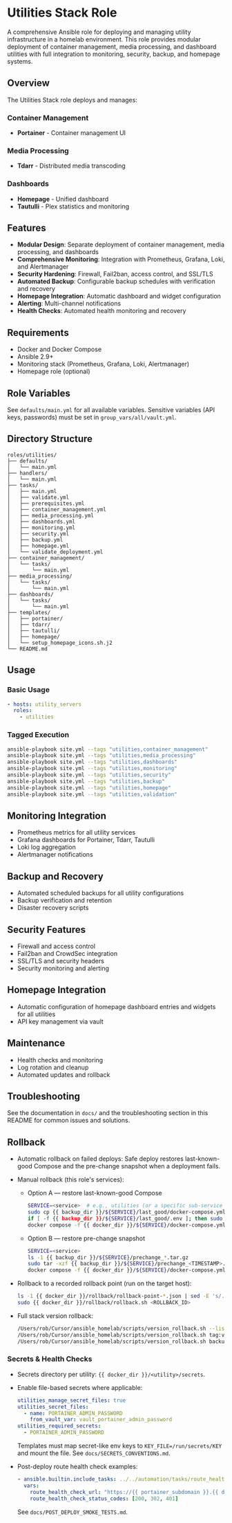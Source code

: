 # Utilities Stack Role

A comprehensive Ansible role for deploying and managing utility infrastructure in a homelab environment. This role provides modular deployment of container management, media processing, and dashboard utilities with full integration to monitoring, security, backup, and homepage systems.

## Overview

The Utilities Stack role deploys and manages:

### Container Management
- **Portainer** - Container management UI

### Media Processing
- **Tdarr** - Distributed media transcoding

### Dashboards
- **Homepage** - Unified dashboard
- **Tautulli** - Plex statistics and monitoring

## Features

- **Modular Design**: Separate deployment of container management, media processing, and dashboards
- **Comprehensive Monitoring**: Integration with Prometheus, Grafana, Loki, and Alertmanager
- **Security Hardening**: Firewall, Fail2ban, access control, and SSL/TLS
- **Automated Backup**: Configurable backup schedules with verification and recovery
- **Homepage Integration**: Automatic dashboard and widget configuration
- **Alerting**: Multi-channel notifications
- **Health Checks**: Automated health monitoring and recovery

## Requirements

- Docker and Docker Compose
- Ansible 2.9+
- Monitoring stack (Prometheus, Grafana, Loki, Alertmanager)
- Homepage role (optional)

## Role Variables

See `defaults/main.yml` for all available variables. Sensitive variables (API keys, passwords) must be set in `group_vars/all/vault.yml`.

## Directory Structure

```
roles/utilities/
├── defaults/
│   └── main.yml
├── handlers/
│   └── main.yml
├── tasks/
│   ├── main.yml
│   ├── validate.yml
│   ├── prerequisites.yml
│   ├── container_management.yml
│   ├── media_processing.yml
│   ├── dashboards.yml
│   ├── monitoring.yml
│   ├── security.yml
│   ├── backup.yml
│   ├── homepage.yml
│   └── validate_deployment.yml
├── container_management/
│   └── tasks/
│       └── main.yml
├── media_processing/
│   └── tasks/
│       └── main.yml
├── dashboards/
│   └── tasks/
│       └── main.yml
├── templates/
│   ├── portainer/
│   ├── tdarr/
│   ├── tautulli/
│   ├── homepage/
│   └── setup_homepage_icons.sh.j2
└── README.md
```

## Usage

### Basic Usage
```yaml
- hosts: utility_servers
  roles:
    - utilities
```

### Tagged Execution
```bash
ansible-playbook site.yml --tags "utilities,container_management"
ansible-playbook site.yml --tags "utilities,media_processing"
ansible-playbook site.yml --tags "utilities,dashboards"
ansible-playbook site.yml --tags "utilities,monitoring"
ansible-playbook site.yml --tags "utilities,security"
ansible-playbook site.yml --tags "utilities,backup"
ansible-playbook site.yml --tags "utilities,homepage"
ansible-playbook site.yml --tags "utilities,validation"
```

## Monitoring Integration

- Prometheus metrics for all utility services
- Grafana dashboards for Portainer, Tdarr, Tautulli
- Loki log aggregation
- Alertmanager notifications

## Backup and Recovery

- Automated scheduled backups for all utility configurations
- Backup verification and retention
- Disaster recovery scripts

## Security Features

- Firewall and access control
- Fail2ban and CrowdSec integration
- SSL/TLS and security headers
- Security monitoring and alerting

## Homepage Integration

- Automatic configuration of homepage dashboard entries and widgets for all utilities
- API key management via vault

## Maintenance

- Health checks and monitoring
- Log rotation and cleanup
- Automated updates and rollback

## Troubleshooting

See the documentation in `docs/` and the troubleshooting section in this README for common issues and solutions. 

## Rollback

- Automatic rollback on failed deploys: Safe deploy restores last-known-good Compose and the pre-change snapshot when a deployment fails.

- Manual rollback (this role's services):
  - Option A — restore last-known-good Compose
    ```bash
    SERVICE=<service>  # e.g., utilities (or a specific sub-service directory)
    sudo cp {{ backup_dir }}/${SERVICE}/last_good/docker-compose.yml {{ docker_dir }}/${SERVICE}/docker-compose.yml
    if [ -f {{ backup_dir }}/${SERVICE}/last_good/.env ]; then sudo cp {{ backup_dir }}/${SERVICE}/last_good/.env {{ docker_dir }}/${SERVICE}/.env; fi
    docker compose -f {{ docker_dir }}/${SERVICE}/docker-compose.yml up -d
    ```
  - Option B — restore pre-change snapshot
    ```bash
    SERVICE=<service>
    ls -1 {{ backup_dir }}/${SERVICE}/prechange_*.tar.gz
    sudo tar -xzf {{ backup_dir }}/${SERVICE}/prechange_<TIMESTAMP>.tar.gz -C /
    docker compose -f {{ docker_dir }}/${SERVICE}/docker-compose.yml up -d
    ```

- Rollback to a recorded rollback point (run on the target host):
  ```bash
  ls -1 {{ docker_dir }}/rollback/rollback-point-*.json | sed -E 's/.*rollback-point-([0-9]+)\.json/\1/'
  sudo {{ docker_dir }}/rollback/rollback.sh <ROLLBACK_ID>
  ```

- Full stack version rollback:
  ```bash
  /Users/rob/Cursor/ansible_homelab/scripts/version_rollback.sh --list
  /Users/rob/Cursor/ansible_homelab/scripts/version_rollback.sh tag:vX.Y.Z
  /Users/rob/Cursor/ansible_homelab/scripts/version_rollback.sh backup:/Users/rob/Cursor/ansible_homelab/backups/versions/<backup_dir>
  ```

### Secrets & Health Checks

- Secrets directory per utility: `{{ docker_dir }}/<utility>/secrets`.
- Enable file-based secrets where applicable:
  ```yaml
  utilities_manage_secret_files: true
  utilities_secret_files:
    - name: PORTAINER_ADMIN_PASSWORD
      from_vault_var: vault_portainer_admin_password
  utilities_required_secrets:
    - PORTAINER_ADMIN_PASSWORD
  ```
  Templates must map secret-like env keys to `KEY_FILE=/run/secrets/KEY` and mount the file. See `docs/SECRETS_CONVENTIONS.md`.

- Post-deploy route health check examples:
  ```yaml
  - ansible.builtin.include_tasks: ../../automation/tasks/route_health_check.yml
    vars:
      route_health_check_url: "https://{{ portainer_subdomain }}.{{ domain }}/"
      route_health_check_status_codes: [200, 302, 401]
  ```
  See `docs/POST_DEPLOY_SMOKE_TESTS.md`.